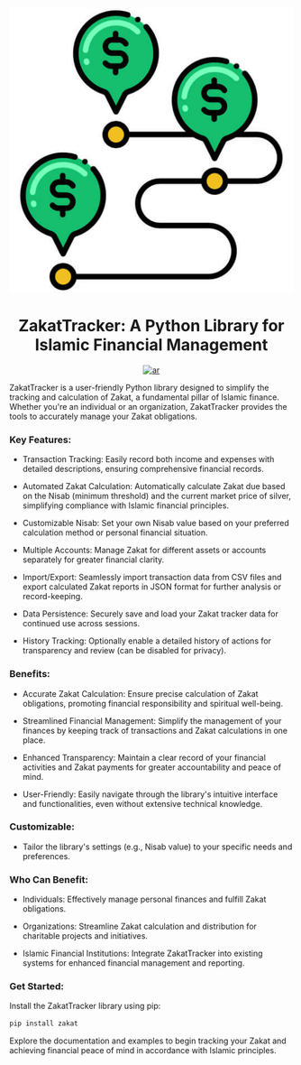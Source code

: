 <div align="center" style="text-align: center;">

![Zakat Tracker Logo](images/logo.jpg)

# ZakatTracker: A Python Library for Islamic Financial Management

<p>
<a href="https://github.com/vzool/zakat/blob/main/README.ar.md"><img src="https://img.shields.io/badge/lang-ar-green.svg" alt="ar" data-canonical-src="https://img.shields.io/badge/lang-en-green.svg" style="max-width: 100%;"></a>
</p>
</div>

ZakatTracker is a user-friendly Python library designed to simplify the tracking and calculation of Zakat, a fundamental pillar of Islamic finance. Whether you're an individual or an organization, ZakatTracker provides the tools to accurately manage your Zakat obligations.

### Key Features:

- Transaction Tracking: Easily record both income and expenses with detailed descriptions, ensuring comprehensive financial records.

- Automated Zakat Calculation: Automatically calculate Zakat due based on the Nisab (minimum threshold) and the current market price of silver, simplifying compliance with Islamic financial principles.

- Customizable Nisab: Set your own Nisab value based on your preferred calculation method or personal financial situation.

- Multiple Accounts: Manage Zakat for different assets or accounts separately for greater financial clarity.

- Import/Export: Seamlessly import transaction data from CSV files and export calculated Zakat reports in JSON format for further analysis or record-keeping.

- Data Persistence: Securely save and load your Zakat tracker data for continued use across sessions.

- History Tracking: Optionally enable a detailed history of actions for transparency and review (can be disabled for privacy).

### Benefits:

- Accurate Zakat Calculation: Ensure precise calculation of Zakat obligations, promoting financial responsibility and spiritual well-being.

- Streamlined Financial Management: Simplify the management of your finances by keeping track of transactions and Zakat calculations in one place.

- Enhanced Transparency: Maintain a clear record of your financial activities and Zakat payments for greater accountability and peace of mind.

- User-Friendly: Easily navigate through the library's intuitive interface and functionalities, even without extensive technical knowledge.

### Customizable:

- Tailor the library's settings (e.g., Nisab value) to your specific needs and preferences.

### Who Can Benefit:

- Individuals: Effectively manage personal finances and fulfill Zakat obligations.

- Organizations: Streamline Zakat calculation and distribution for charitable projects and initiatives.

- Islamic Financial Institutions: Integrate ZakatTracker into existing systems for enhanced financial management and reporting.

### Get Started:

Install the ZakatTracker library using pip:

```bash
pip install zakat
```

Explore the documentation and examples to begin tracking your Zakat and achieving financial peace of mind in accordance with Islamic principles.
